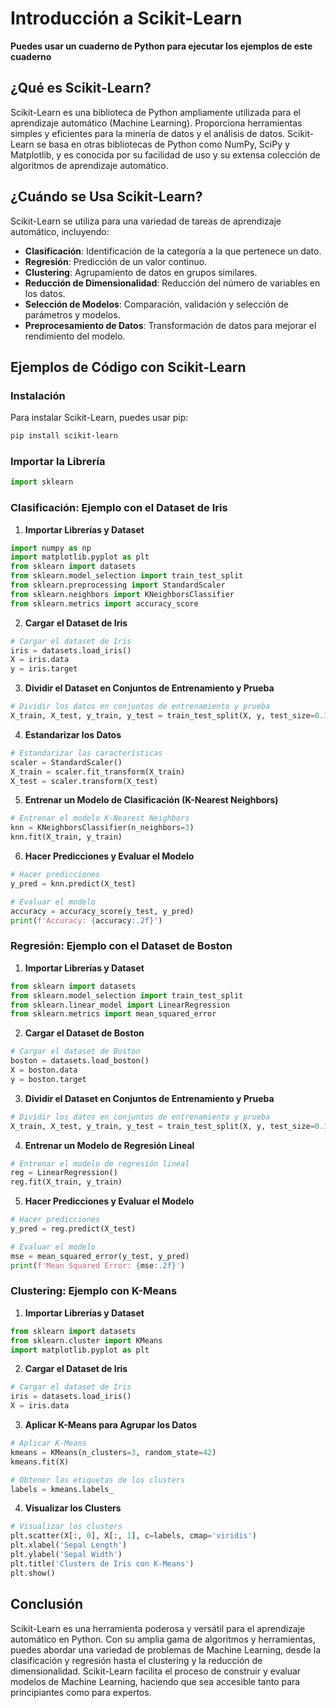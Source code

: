 # Introducción a Scikit-Learn

**Puedes usar un cuaderno de Python para ejecutar los ejemplos de este cuaderno**

## ¿Qué es Scikit-Learn?

Scikit-Learn es una biblioteca de Python ampliamente utilizada para el aprendizaje automático (Machine Learning). Proporciona herramientas simples y eficientes para la minería de datos y el análisis de datos. Scikit-Learn se basa en otras bibliotecas de Python como NumPy, SciPy y Matplotlib, y es conocida por su facilidad de uso y su extensa colección de algoritmos de aprendizaje automático.

## ¿Cuándo se Usa Scikit-Learn?

Scikit-Learn se utiliza para una variedad de tareas de aprendizaje automático, incluyendo:

- **Clasificación**: Identificación de la categoría a la que pertenece un dato.
- **Regresión**: Predicción de un valor continuo.
- **Clustering**: Agrupamiento de datos en grupos similares.
- **Reducción de Dimensionalidad**: Reducción del número de variables en los datos.
- **Selección de Modelos**: Comparación, validación y selección de parámetros y modelos.
- **Preprocesamiento de Datos**: Transformación de datos para mejorar el rendimiento del modelo.

## Ejemplos de Código con Scikit-Learn

### Instalación

Para instalar Scikit-Learn, puedes usar pip:

```bash
pip install scikit-learn
```

### Importar la Librería

```python
import sklearn
```

### Clasificación: Ejemplo con el Dataset de Iris

1. **Importar Librerías y Dataset**

```python
import numpy as np
import matplotlib.pyplot as plt
from sklearn import datasets
from sklearn.model_selection import train_test_split
from sklearn.preprocessing import StandardScaler
from sklearn.neighbors import KNeighborsClassifier
from sklearn.metrics import accuracy_score
```

2. **Cargar el Dataset de Iris**

```python
# Cargar el dataset de Iris
iris = datasets.load_iris()
X = iris.data
y = iris.target
```

3. **Dividir el Dataset en Conjuntos de Entrenamiento y Prueba**

```python
# Dividir los datos en conjuntos de entrenamiento y prueba
X_train, X_test, y_train, y_test = train_test_split(X, y, test_size=0.3, random_state=42)
```

4. **Estandarizar los Datos**

```python
# Estandarizar las características
scaler = StandardScaler()
X_train = scaler.fit_transform(X_train)
X_test = scaler.transform(X_test)
```

5. **Entrenar un Modelo de Clasificación (K-Nearest Neighbors)**

```python
# Entrenar el modelo K-Nearest Neighbors
knn = KNeighborsClassifier(n_neighbors=3)
knn.fit(X_train, y_train)
```

6. **Hacer Predicciones y Evaluar el Modelo**

```python
# Hacer predicciones
y_pred = knn.predict(X_test)

# Evaluar el modelo
accuracy = accuracy_score(y_test, y_pred)
print(f'Accuracy: {accuracy:.2f}')
```

### Regresión: Ejemplo con el Dataset de Boston

1. **Importar Librerías y Dataset**

```python
from sklearn import datasets
from sklearn.model_selection import train_test_split
from sklearn.linear_model import LinearRegression
from sklearn.metrics import mean_squared_error
```

2. **Cargar el Dataset de Boston**

```python
# Cargar el dataset de Boston
boston = datasets.load_boston()
X = boston.data
y = boston.target
```

3. **Dividir el Dataset en Conjuntos de Entrenamiento y Prueba**

```python
# Dividir los datos en conjuntos de entrenamiento y prueba
X_train, X_test, y_train, y_test = train_test_split(X, y, test_size=0.3, random_state=42)
```

4. **Entrenar un Modelo de Regresión Lineal**

```python
# Entrenar el modelo de regresión lineal
reg = LinearRegression()
reg.fit(X_train, y_train)
```

5. **Hacer Predicciones y Evaluar el Modelo**

```python
# Hacer predicciones
y_pred = reg.predict(X_test)

# Evaluar el modelo
mse = mean_squared_error(y_test, y_pred)
print(f'Mean Squared Error: {mse:.2f}')
```

### Clustering: Ejemplo con K-Means

1. **Importar Librerías y Dataset**

```python
from sklearn import datasets
from sklearn.cluster import KMeans
import matplotlib.pyplot as plt
```

2. **Cargar el Dataset de Iris**

```python
# Cargar el dataset de Iris
iris = datasets.load_iris()
X = iris.data
```

3. **Aplicar K-Means para Agrupar los Datos**

```python
# Aplicar K-Means
kmeans = KMeans(n_clusters=3, random_state=42)
kmeans.fit(X)

# Obtener las etiquetas de los clusters
labels = kmeans.labels_
```

4. **Visualizar los Clusters**

```python
# Visualizar los clusters
plt.scatter(X[:, 0], X[:, 1], c=labels, cmap='viridis')
plt.xlabel('Sepal Length')
plt.ylabel('Sepal Width')
plt.title('Clusters de Iris con K-Means')
plt.show()
```

## Conclusión

Scikit-Learn es una herramienta poderosa y versátil para el aprendizaje automático en Python. Con su amplia gama de algoritmos y herramientas, puedes abordar una variedad de problemas de Machine Learning, desde la clasificación y regresión hasta el clustering y la reducción de dimensionalidad. Scikit-Learn facilita el proceso de construir y evaluar modelos de Machine Learning, haciendo que sea accesible tanto para principiantes como para expertos.